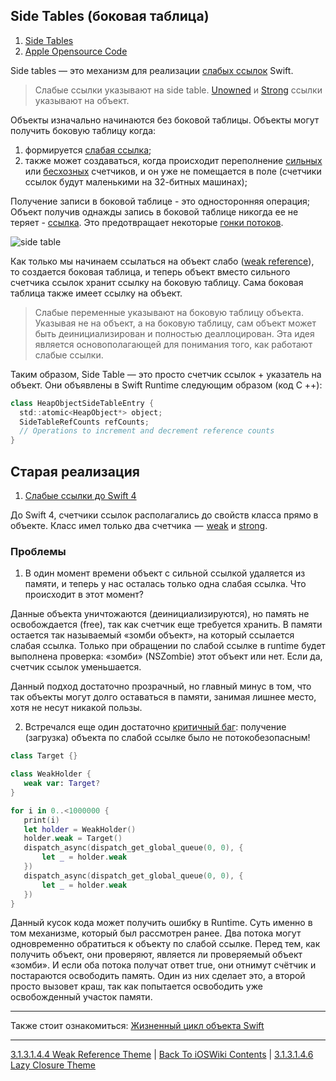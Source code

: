 ## Side Tables (боковая таблица)

1. [Side Tables](https://itnan.ru/post.php?c=1&p=592385)
2. [Apple Opensource Code](https://github.com/apple/swift/blob/main/stdlib/public/SwiftShims/swift/shims/RefCount.h)

Side tables — это механизм для реализации [слабых ссылок](./3.1.3.1.4.4%20Weak.md) Swift.

> Слабые ссылки указывают на  side table. [Unowned](./3.1.3.1.4.3%20Unowned.md) и [Strong](./3.1.3.1.4.2%20Strong.md) ссылки указывают на объект.

Объекты изначально начинаются без боковой таблицы. Объекты могут получить боковую таблицу когда: 
1) формируется [слабая ссылка](./3.1.3.1.4.4%20Weak.md);
2) также может создаваться, когда происходит переполнение [сильных](./3.1.3.1.4.2%20Strong.md) или [бесхозных](./3.1.3.1.4.3%20Unowned.md) счетчиков, и он уже не помещается в поле (счетчики ссылок будут маленькими на 32-битных машинах);

Получение записи в боковой таблице - это односторонняя операция; Объект получив однажды запись в боковой таблице никогда ее не теряет - [ссылка](https://alexdremov.me/dive-into-swifts-memory-management/). Это предотвращает некоторые [гонки потоков](/3%20Memory%20and%20Concurrency/3.2%20Concurrency/ProblemsOfConcurrency.md).

![side table](https://alexdremov.me/content/images/2023/01/Screenshot-2023-01-08-at-15.20.34.png)

Как только мы начинаем ссылаться на объект слабо ([weak reference](./3.1.3.1.4.4%20Weak.md)), то создается боковая таблица, и теперь объект вместо сильного счетчика ссылок хранит ссылку на боковую таблицу. Сама боковая таблица также имеет ссылку на объект.

> Слабые переменные указывают на боковую таблицу объекта. Указывая не на объект, а на боковую таблицу, сам объект может быть деинициализирован и полностью деаллоцирован. Эта идея является основополагающей для понимания того, как работают слабые ссылки. 

Таким образом, Side Table — это просто счетчик ссылок + указатель на объект. Они объявлены в Swift Runtime следующим образом (код C ++):

```swift
class HeapObjectSideTableEntry {
  std::atomic<HeapObject*> object;
  SideTableRefCounts refCounts;
  // Operations to increment and decrement reference counts
}
```

## Старая реализация

1. [Слабые ссылки до Swift 4](https://mikeash.com/pyblog/friday-qa-2017-09-22-swift-4-weak-references.html)

До Swift 4, счетчики ссылок располагались до свойств класса прямо в объекте. Класс имел только два счетчика  —  [weak](./3.1.3.1.4.4%20Weak.md) и [strong](./3.1.3.1.4.2%20Strong.md). 

### Проблемы

1) В один момент времени объект с сильной ссылкой удаляется из памяти, и теперь у нас осталась только одна слабая ссылка. Что происходит в этот момент? 

Данные объекта уничтожаются (деинициализируются), но память не освобождается (free), так как счетчик еще требуется хранить. В памяти остается так называемый «зомби объект», на который ссылается слабая ссылка. Только при обращении по слабой ссылке в runtime будет выполнена проверка: «зомби» (NSZombie) этот объект или нет. Если да, счетчик ссылок уменьшается.

Данный подход достаточно прозрачный, но главный минус в том, что так объекты могут долго оставаться в памяти, занимая лишнее место, хотя не несут никакой пользы.

2) Встречался еще один достаточно [критичный баг](https://github.com/apple/swift/issues/42814): получение (загрузка) объекта по слабой ссылке было не потокобезопасным!

```swift
class Target {}

class WeakHolder {
   weak var: Target?
}

for i in 0..<1000000 {
   print(i)
   let holder = WeakHolder()
   holder.weak = Target()
   dispatch_async(dispatch_get_global_queue(0, 0), {
       let _ = holder.weak
   })
   dispatch_async(dispatch_get_global_queue(0, 0), {
       let _ = holder.weak
   })
}
```

Данный кусок кода может получить ошибку в Runtime. Суть именно в том механизме, который был рассмотрен ранее. Два потока могут одновременно обратиться к объекту по слабой ссылке. Перед тем, как получить объект, они проверяют, является ли проверяемый объект «зомби». И если оба потока получат ответ true, они отнимут счётчик и постараются освободить память. Один из них сделает это, а второй просто вызовет краш, так как попытается освободить уже освобожденный участок памяти.

---

Также стоит ознакомиться: [Жизненный цикл объекта Swift](/5%20Swift/5.3%20DataRepresentations/5.2.1%20DataTypes/5.2.1.3%20ReferenceTypes/Class/ObjectLifeCycle.md)

---

[3.1.3.1.4.4 Weak Reference Theme](./3.1.3.1.4.3%20Unowned.md) | [Back To iOSWiki Contents](https://github.com/eldaroid/iOSWiki) | [3.1.3.1.4.6 Lazy Closure Theme](./3.1.3.1.4.6%20LazyClosure.md)
